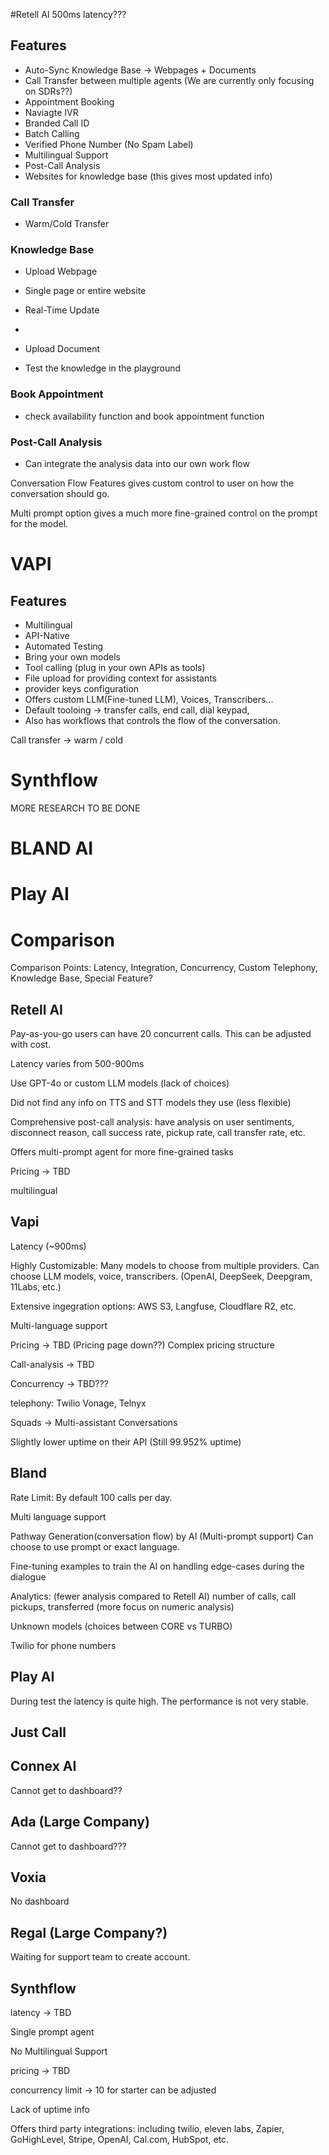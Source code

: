 #Retell AI
500ms latency???

## Features

-   Auto-Sync Knowledge Base -> Webpages + Documents
-   Call Transfer between multiple agents (We are currently only focusing on SDRs??)
-   Appointment Booking
-   Naviagte IVR
-   Branded Call ID
-   Batch Calling
-   Verified Phone Number (No Spam Label)
-   Multilingual Support
-   Post-Call Analysis
-   Websites for knowledge base (this gives most updated info)

### Call Transfer

-   Warm/Cold Transfer

### Knowledge Base

-   Upload Webpage
-   Single page or entire website
-   Real-Time Update
-
-   Upload Document

-   Test the knowledge in the playground

### Book Appointment

-   check availability function and book appointment function

### Post-Call Analysis

-   Can integrate the analysis data into our own work flow

Conversation Flow Features gives custom control to user on how the conversation should go.

Multi prompt option gives a much more fine-grained control on the prompt for the model.

# VAPI

## Features

-   Multilingual
-   API-Native
-   Automated Testing
-   Bring your own models
-   Tool calling (plug in your own APIs as tools)
-   File upload for providing context for assistants
-   provider keys configuration
-   Offers custom LLM(Fine-tuned LLM), Voices, Transcribers...
-   Default tooloing -> transfer calls, end call, dial keypad,
-   Also has workflows that controls the flow of the conversation.

Call transfer -> warm / cold

# Synthflow

MORE RESEARCH TO BE DONE

# BLAND AI

# Play AI

# Comparison

Comparison Points: Latency, Integration, Concurrency, Custom Telephony, Knowledge Base, Special Feature?

## Retell AI

Pay-as-you-go users can have 20 concurrent calls. This can be adjusted with cost.

Latency varies from 500-900ms

Use GPT-4o or custom LLM models (lack of choices)

Did not find any info on TTS and STT models they use (less flexible)

Comprehensive post-call analysis: have analysis on user sentiments, disconnect reason, call success rate, pickup rate, call transfer rate, etc.

Offers multi-prompt agent for more fine-grained tasks

Pricing -> TBD

multilingual

## Vapi

Latency (~900ms)

Highly Customizable: Many models to choose from multiple providers. Can choose LLM models, voice, transcribers. (OpenAI, DeepSeek, Deepgram, 11Labs, etc.)

Extensive ingegration options: AWS S3, Langfuse, Cloudflare R2, etc.

Multi-language support

Pricing -> TBD (Pricing page down??) Complex pricing structure

Call-analysis -> TBD

Concurrency -> TBD???

telephony: Twilio Vonage, Telnyx

Squads -> Multi-assistant Conversations

Slightly lower uptime on their API (Still 99.952% uptime)

## Bland

Rate Limit: By default 100 calls per day.

Multi language support

Pathway Generation(conversation flow) by AI (Multi-prompt support) Can choose to use prompt or exact language.

Fine-tuning examples to train the AI on handling edge-cases during the dialogue

Analytics: (fewer analysis compared to Retell AI) number of calls, call pickups, transferred (more focus on numeric analysis)

Unknown models (choices between CORE vs TURBO)

Twilio for phone numbers



## Play AI

During test the latency is quite high. The performance is not very stable.



## Just Call


## Connex AI 

Cannot get to dashboard??


## Ada (Large Company)

Cannot get to dashboard???

## Voxia

No dashboard


## Regal (Large Company?)


Waiting for support team to create account.









## Synthflow

latency -> TBD

Single prompt agent

No Multilingual Support

pricing -> TBD

concurrency limit -> 10 for starter can be adjusted

Lack of uptime info

Offers third party integrations: including twilio, eleven labs, Zapier, GoHighLevel, Stripe, OpenAI, Cal.com, HubSpot, etc.





